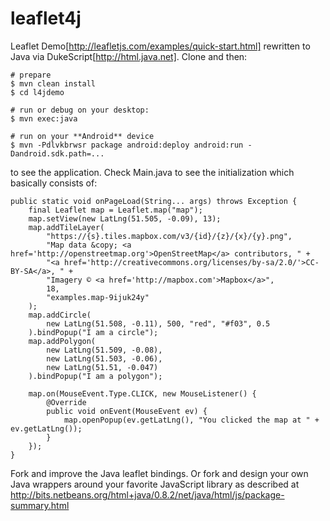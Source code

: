 leaflet4j
=========

Leaflet Demo[http://leafletjs.com/examples/quick-start.html] rewritten to Java via DukeScript[http://html.java.net]. Clone and then:

    # prepare
    $ mvn clean install 
    $ cd l4jdemo

    # run or debug on your desktop:
    $ mvn exec:java
 
    # run on your **Android** device
    $ mvn -Pdlvkbrwsr package android:deploy android:run -Dandroid.sdk.path=...

to see the application. Check Main.java to see the initialization which basically consists of:

    public static void onPageLoad(String... args) throws Exception {
        final Leaflet map = Leaflet.map("map");
        map.setView(new LatLng(51.505, -0.09), 13);
        map.addTileLayer(
            "https://{s}.tiles.mapbox.com/v3/{id}/{z}/{x}/{y}.png",
            "Map data &copy; <a href='http://openstreetmap.org'>OpenStreetMap</a> contributors, " +
            "<a href='http://creativecommons.org/licenses/by-sa/2.0/'>CC-BY-SA</a>, " +
            "Imagery © <a href='http://mapbox.com'>Mapbox</a>",
            18,
            "examples.map-9ijuk24y"
        );
        map.addCircle(
            new LatLng(51.508, -0.11), 500, "red", "#f03", 0.5
        ).bindPopup("I am a circle");
        map.addPolygon(
            new LatLng(51.509, -0.08),
            new LatLng(51.503, -0.06),
            new LatLng(51.51, -0.047) 
        ).bindPopup("I am a polygon");

        map.on(MouseEvent.Type.CLICK, new MouseListener() {
            @Override
            public void onEvent(MouseEvent ev) {
                map.openPopup(ev.getLatLng(), "You clicked the map at " + ev.getLatLng());
            }
        });
    }

Fork and improve the Java leaflet bindings.
Or fork and design your own Java wrappers 
around your favorite JavaScript library as 
described at http://bits.netbeans.org/html+java/0.8.2/net/java/html/js/package-summary.html
